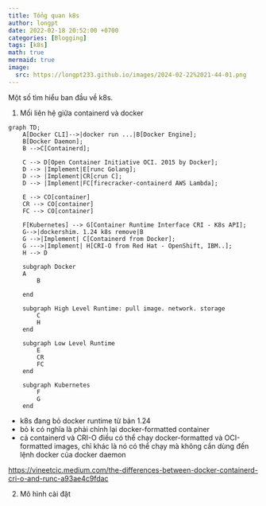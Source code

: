 ```yaml
---
title: Tổng quan k8s
author: longpt 
date: 2022-02-18 20:52:00 +0700
categories: [Blogging]
tags: [k8s]
math: true
mermaid: true
image:
  src: https://longpt233.github.io/images/2024-02-22%2021-44-01.png
---
```


Một số tìm hiểu ban đầu về k8s. 

1. Mối liên hệ giữa containerd và docker


```mermaid
graph TD;
    A[Docker CLI]-->|docker run ...|B[Docker Engine];
    B[Docker Daemon];
    B -->C[Containerd];

    C --> D[Open Container Initiative OCI. 2015 by Docker];
    D --> |Implement|E[runc Golang];
    D --> |Implement|CR[crun C];
    D --> |Implement|FC[firecracker-containerd AWS Lambda];

    E --> CO[container]
    CR --> CO[container]
    FC --> CO[container]

    F[Kubernetes] --> G[Container Runtime Interface CRI - K8s API];
    G-->|dockershim. 1.24 k8s remove|B
    G -->|Implement| C[Containerd from Docker];
    G --->|Implement| H[CRI-O from Red Hat - OpenShift, IBM..];
    H --> D

    subgraph Docker
    A
        B
        
    end

    subgraph High Level Runtime: pull image. network. storage
        C
        H
    end

    subgraph Low Level Runtime
        E
        CR
        FC
    end

    subgraph Kubernetes
        F
        G
    end
```

- k8s đang bỏ docker runtime từ bản 1.24
- bỏ k có nghĩa là phải chỉnh lại docker-formatted container
- cả containerd và CRI-O điều có thể chạy docker-formatted và OCI-formatted images, chỉ khác là nó có thể chạy mà không cần dùng đến lệnh docker của docker daemon

https://vineetcic.medium.com/the-differences-between-docker-containerd-cri-o-and-runc-a93ae4c9fdac

2. Mô hình cài đặt 

